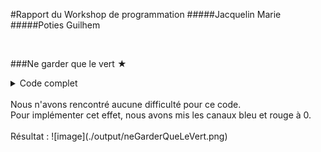 #Rapport du Workshop de programmation
#####Jacquelin Marie
#####Poties Guilhem

<br/>

###Ne garder que le vert ★
<details><summary>Code complet</summary>
```cpp
void neGarderQueLeVert(sil::Image image) {
    for (int x{0}; x < image.width(); x++)
    {
        for (int y{0}; y < image.height(); y++)
        {
            image.pixel(x, y).r = 0.f;
            image.pixel(x, y).b = 0.f;
        }
    }
    image.save("output/neGarderQueLeVert.png");
}
```
</details>
</br>
Nous n'avons rencontré aucune difficulté pour ce code.</br>
Pour implémenter cet effet, nous avons mis les canaux bleu et rouge à 0.
</br>
</br>
Résultat : 
![image](./output/neGarderQueLeVert.png)
</br>
</br>

